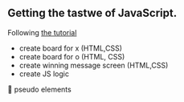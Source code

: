 ## Getting the tastwe of JavaScript.
Following [the tutorial](https://www.youtube.com/watch?v=Y-GkMjUZsmM)

* create board for x (HTML,CSS)
* create board for o (HTML, CSS)
* create winning message screen (HTML,CSS)
* create JS logic

💙 pseudo elements
